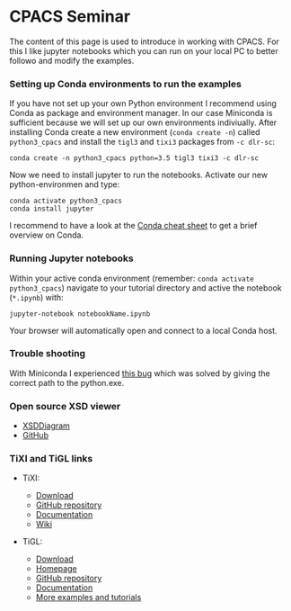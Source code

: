 # CPACS Seminar

The content of this page is used to introduce in working with CPACS. For this I like jupyter notebooks which you can run on your local PC to better followo and modify the examples.

### Setting up Conda environments to run the examples

If you have not set up your own Python environment I recommend using Conda as package and environment manager. In our case Miniconda is sufficient because we will set up our own environments indiviually. After installing Conda create a new environment (`conda create -n`) called `python3_cpacs` and install the `tigl3` and `tixi3` packages from `-c dlr-sc`:

```
conda create -n python3_cpacs python=3.5 tigl3 tixi3 -c dlr-sc
```

Now we need to install jupyter to run the notebooks. Activate our new python-environmen and type:
```
conda activate python3_cpacs
conda install jupyter
```

I recommend to have a look at the [Conda cheat sheet](https://www.google.com/url?sa=t&rct=j&q=&esrc=s&source=web&cd=6&ved=2ahUKEwiritrFk43oAhW0QUEAHTi_CH0QFjAFegQIAhAB&url=https%3A%2F%2Fdocs.conda.io%2Fprojects%2Fconda%2Fen%2F4.6.0%2F_downloads%2F52a95608c49671267e40c689e0bc00ca%2Fconda-cheatsheet.pdf&usg=AOvVaw3uUYEqas7NMuAmCCWAx_yl) to get a brief overview on Conda.

### Running Jupyter notebooks
Within your active conda environment (remember: `conda activate python3_cpacs`) navigate to your tutorial directory and active the notebook (`*.ipynb`) with:
```
jupyter-notebook notebookName.ipynb
```
Your browser will automatically open and connect to a local Conda host. 

### Trouble shooting
With Miniconda I experienced [this bug](https://github.com/jupyter/notebook/issues/4079#issuecomment-429475420) which was solved by giving the correct path to the python.exe.

### Open source XSD viewer
- [XSDDiagram](http://regis.cosnier.free.fr/?page=XSDDiagram)
- [GitHub](https://github.com/dgis/xsddiagram)

### TiXI and TiGL links

- TiXI:
  - [Download](https://github.com/DLR-SC/tixi/wiki/Downloads)
  - [GitHub repository](https://github.com/DLR-SC/tixi)
  - [Documentation](http://tixi.sourceforge.net/Doc/index.html)
  - [Wiki](https://github.com/DLR-SC/tixi/wiki)
  
- TiGL:
  - [Download](https://github.com/DLR-SC/tigl/releases)
  - [Homepage](https://dlr-sc.github.io/tigl/)
  - [GitHub repository](https://github.com/DLR-SC/tigl/)
  - [Documentation](http://tigl.sourceforge.net/Doc/tigl_usage.html)
  - [More examples and tutorials](https://github.com/rainman110/tigl-workshop)
